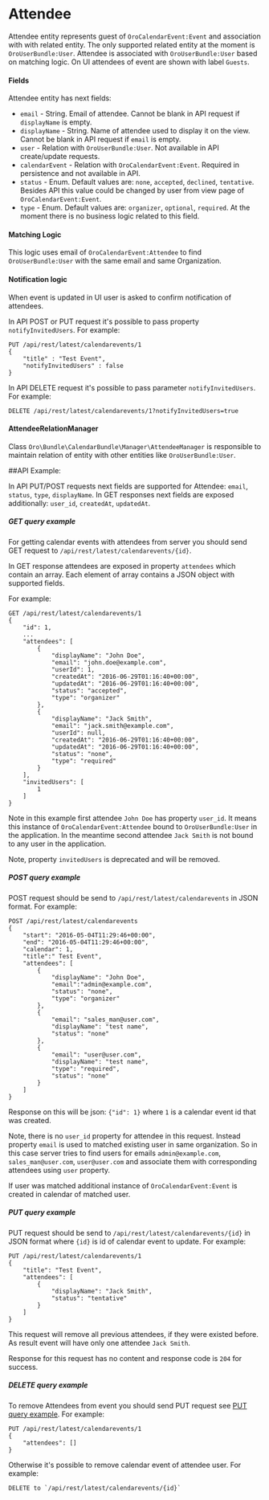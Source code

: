 # Attendee

Attendee entity represents guest of `OroCalendarEvent:Event` and association with with related entity.
The only supported related entity at the moment is `OroUserBundle:User`. Attendee is associated with `OroUserBundle:User` based on 
matching logic. On UI attendees of event are shown with label `Guests`.

#### Fields

Attendee entity has next fields:

* `email` - String. Email of attendee. Cannot be blank in API request if `displayName` is empty.
* `displayName` - String. Name of attendee used to display it on the view. Cannot be blank in API request if `email` is empty.
* `user` - Relation with `OroUserBundle:User`. Not available in API create/update requests.
* `calendarEvent` - Relation with `OroCalendarEvent:Event`. Required in persistence and not available in API. 
* `status` - Enum. Default values are: `none`, `accepted`, `declined`, `tentative`. Besides API this value could be changed by user from view page of `OroCalendarEvent:Event`.
* `type` - Enum. Default values are: `organizer`, `optional`, `required`. At the moment there is no business logic related to this field.

#### Matching Logic

This logic uses email of `OroCalendarEvent:Attendee` to find `OroUserBundle:User` with the same email and same Organization.

#### Notification logic

When event is updated in UI user is asked to confirm notification of attendees.
 
In API POST or PUT request it's possible to pass property `notifyInvitedUsers`. For example:

```
PUT /api/rest/latest/calendarevents/1
{
    "title" : "Test Event",
    "notifyInvitedUsers" : false
}
```

In API DELETE request it's possible to pass parameter `notifyInvitedUsers`. For example:

```
DELETE /api/rest/latest/calendarevents/1?notifyInvitedUsers=true
```

#### AttendeeRelationManager

Class `Oro\Bundle\CalendarBundle\Manager\AttendeeManager` is responsible to maintain relation of entity with other entities like `OroUserBundle:User`.

##API Example:

In API PUT/POST requests next fields are supported for Attendee: `email`, `status`,  `type`, `displayName`.
In GET responses next fields are exposed additionally: `user_id`, `createdAt`, `updatedAt`.
 
##### GET query example

For getting calendar events with attendees from server you should send GET request to `/api/rest/latest/calendarevents/{id}`.

In GET response attendees are exposed in property `attendees` which contain an array. Each element of array contains a JSON object 
with supported fields. 

For example:

```
GET /api/rest/latest/calendarevents/1
{
    "id": 1,
    ...
    "attendees": [
        {
            "displayName": "John Doe",
            "email": "john.doe@example.com",
            "userId": 1,
            "createdAt": "2016-06-29T01:16:40+00:00",
            "updatedAt": "2016-06-29T01:16:40+00:00",
            "status": "accepted",
            "type": "organizer"
        },
        {
            "displayName": "Jack Smith",
            "email": "jack.smith@example.com",
            "userId": null,
            "createdAt": "2016-06-29T01:16:40+00:00",
            "updatedAt": "2016-06-29T01:16:40+00:00",
            "status": "none",
            "type": "required"
        }
    ],
    "invitedUsers": [
        1
    ]
}
```

Note in this example first attendee `John Doe` has property `user_id`. It means this instance of `OroCalendarEvent:Attendee` bound to `OroUserBundle:User` in the application.
In the meantime second attendee `Jack Smith` is not bound to any user in the application.

Note, property `invitedUsers` is deprecated and will be removed. 


##### POST query example 

POST request should be send to `/api/rest/latest/calendarevents` in JSON format. For example:

```
POST /api/rest/latest/calendarevents
{
    "start": "2016-05-04T11:29:46+00:00",
    "end": "2016-05-04T11:29:46+00:00",
    "calendar": 1,
    "title":" Test Event",
    "attendees": [
        {
            "displayName": "John Doe",
            "email":"admin@example.com",
            "status": "none",
            "type": "organizer"
        },
        {
            "email": "sales_man@user.com",
            "displayName": "test name", 
            "status": "none"
        },
        {
            "email": "user@user.com",
            "displayName": "test name", 
            "type": "required",
            "status": "none"
        }
    ]
}
```

Response on this will be json: `{"id": 1}` where `1` is a calendar event id that was created.

Note, there is no `user_id` property for attendee in this request. Instead property `email` is used to matched existing user in same organization.
So in this case server tries to find users for emails `admin@example.com`, `sales_man@user.com`, `user@user.com` and associate them
with corresponding attendees using `user` property. 

If user was matched additional instance of `OroCalendarEvent:Event` is created in calendar of matched user.

##### PUT query example

PUT request should be send to `/api/rest/latest/calendarevents/{id}` in JSON format where `{id}` is id of calendar event to update.
For example:

```
PUT /api/rest/latest/calendarevents/1
{
    "title": "Test Event",
    "attendees": [
        {
            "displayName": "Jack Smith", 
            "status": "tentative"
        }
    ]   
}
```

This request will remove all previous attendees, if they were existed before. As result event will have only one attendee `Jack Smith`.

Response for this request has no content and response code is `204` for success. 


##### DELETE query example 

To remove Attendees from event you should send PUT request see [PUT query example](#put-query-example). For example:

```
PUT /api/rest/latest/calendarevents/1
{
    "attendees": []
}
```
Otherwise it's possible to remove calendar event of attendee user. For example:

```
DELETE to `/api/rest/latest/calendarevents/{id}`
```
